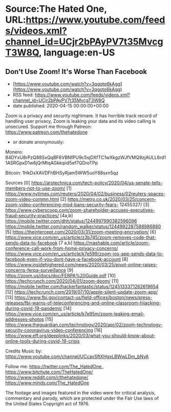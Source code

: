 # Source:The Hated One, URL:https://www.youtube.com/feeds/videos.xml?channel_id=UCjr2bPAyPV7t35MvcgT3W8Q, language:en-US

## Don't Use Zoom! It's Worse Than Facebook
 - [https://www.youtube.com/watch?v=3qgoto6kAgg](https://www.youtube.com/watch?v=3qgoto6kAgg)
 - RSS feed: https://www.youtube.com/feeds/videos.xml?channel_id=UCjr2bPAyPV7t35MvcgT3W8Q
 - date published: 2020-04-15 00:00:00+00:00

Zoom is a privacy and security nightmare. It has horrible track record of handling user privacy, Zoom is leaking your data and its video calling is unsecured. 
Support me through Patreon: https://www.patreon.com/thehatedone 

- or donate anonymously:

Monero: 84DYxU8rPzQ88SxQqBF6VBNfPU9c5sjDXfTC1wXkgzWJfVMQ9zjAULL6rd11ASRGpxD1w6jQrMtqAGkkqiid5ef7QDroTPp

Bitcoin: 1HkDxXAVDFhBHSyRjam5WW5uoY88sxn5qz

Sources
[0] https://arstechnica.com/tech-policy/2020/04/us-senate-tells-members-not-to-use-zoom/
[1] https://www.nytimes.com/reuters/2020/04/02/business/02reuters-spacex-zoom-video-commn.html
[2] https://metro.co.uk/2020/03/25/concern-zoom-video-conferencing-mod-bans-security-fears-
12455327/
[3] https://www.cyberscoop.com/zoom-shareholder-accuses-executives-fraud-security-practices/
[4a,b] https://mobile.twitter.com/dhh/status/1244997990382596096
https://mobile.twitter.com/random_walker/status/1244992287588986880
[5] https://theintercept.com/2020/03/31/zoom-meeting-encryption/
[6] https://www.vice.com/en_us/article/z3b745/zoom-removes-code-that-sends-data-to-facebook
[7 a,b] https://mashable.com/article/zoom-conference-call-work-from-home-privacy-concerns/
https://www.vice.com/en_us/article/k7e599/zoom-ios-app-sends-data-to-facebook-even-if-you-dont-have-a-facebook-account
[8] https://www.insidehighered.com/news/2020/03/25/pivot-online-raises-concerns-ferpa-surveillance
[9] https://zoom.us/docs/doc/FERPA%20Guide.pdf
[10] https://techcrunch.com/2020/04/01/zoom-doom/
[11] https://mobile.twitter.com/hackerfantastic/status/1245133371262619654
[12] https://techcrunch.com/2019/07/10/apple-silent-update-zoom-app/
[13] https://www.fbi.gov/contact-us/field-offices/boston/news/press-releases/fbi-warns-of-teleconferencing-and-online-classroom-hijacking-during-covid-19-pandemic
[14] https://www.vice.com/en_us/article/k7e95m/zoom-leaking-email-addresses-photos
[15] https://www.theguardian.com/technology/2020/apr/02/zoom-technology-security-coronavirus-video-conferencing
[16] https://www.eff.org/deeplinks/2020/03/what-you-should-know-about-online-tools-during-covid-19-crisis

Credits
Music by: https://www.youtube.com/channel/UCcavSftXHgxLBWwLDm_bNvA



Follow me:
https://twitter.com/The_HatedOne_
https://www.bitchute.com/TheHatedOne/
https://www.reddit.com/r/thehatedone/
https://www.minds.com/The_HatedOne

The footage and images featured in the video were for critical analysis, commentary and parody, which are protected under the Fair Use laws of the United States Copyright act of 1976.

